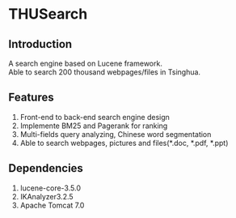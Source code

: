 THUSearch  
======

## Introduction  
A search engine based on Lucene framework.  
Able to search 200 thousand webpages/files in Tsinghua.  

## Features  
1. Front-end to back-end search engine design  
2. Implemente BM25 and Pagerank for ranking  
3. Multi-fields query analyzing, Chinese word segmentation  
4. Able to search webpages, pictures and files(*.doc, *.pdf, *.ppt)

## Dependencies  
1. lucene-core-3.5.0  
2. IKAnalyzer3.2.5  
3. Apache Tomcat 7.0  
